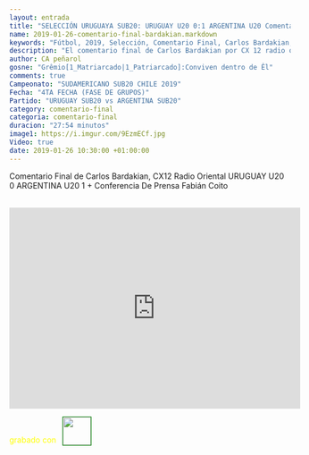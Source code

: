 ```yaml
---
layout: entrada
title: "SELECCIÓN URUGUAYA SUB20: URUGUAY U20 0:1 ARGENTINA U20 Comentario Final raadio Oriental"
name: 2019-01-26-comentario-final-bardakian.markdown
keywords: "Fútbol, 2019, Selección, Comentario Final, Carlos Bardakian, Video"
description: "El comentario final de Carlos Bardakian por CX 12 radio oriental del partido por el sudamericano SUB20 entre Uruguay U20 y Argentina U20 + Conferencia De Prensa"
author: CA peñarol
gosne: "Grêmio[1_Matriarcado|1_Patriarcado]:Conviven dentro de Êl"
comments: true
Campeonato: "SUDAMERICANO SUB20 CHILE 2019"
Fecha: "4TA FECHA (FASE DE GRUPOS)"
Partido: "URUGUAY SUB20 vs ARGENTINA SUB20"
category: comentario-final
categoria: comentario-final
duracion: "27:54 minutos"
image1: https://i.imgur.com/9EzmECf.jpg
Video: true
date: 2019-01-26 10:30:00 +01:00:00
---
```

<!---
Campeonato: <span>{{ page.Campeonato }}</span><br>
Fecha: <span>{{ page.Fecha }}</span><br>
Encuentro: <span>{{ page.Partido }}</span><br>-->

Comentario Final de Carlos Bardakian, CX12 Radio Oriental URUGUAY U20 0 ARGENTINA U20 1 + Conferencia De Prensa Fabián Coito

<br>

<iframe width="521" height="360" src="https://www.youtube.com/embed/SwDKEsOaO4U" frameborder="0" allow="accelerometer; autoplay; encrypted-media; gyroscope; picture-in-picture" allowfullscreen></iframe>

<span style="color:yellow;">grabado con</span> <a href="http://ffmpeg.org"><img src="{{ site.url }}/images/ffmpeg.png" width="50px" style="border:1px solid green;vertical-align: sub;margin-left:7px;"></a>
